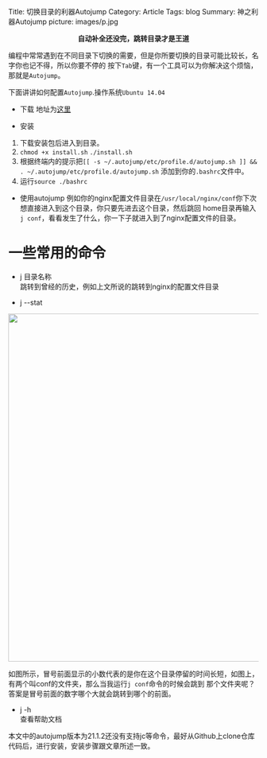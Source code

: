 Title: 切换目录的利器Autojump
Category: Article
Tags: blog
Summary: 神之利器Autojump
picture: images/p.jpg

<center style="font-weight:bold">自动补全还没完，跳转目录才是王道</center>

编程中常常遇到在不同目录下切换的需要，但是你所要切换的目录可能比较长，名字你也记不得，所以你要不停的
按下`Tab`键，有一个工具可以为你解决这个烦恼，那就是`Autojump`。

下面讲讲如何配置`Autojump`.操作系统`Ubuntu 14.04`

* 下载
地址为[这里](http://pan.baidu.com/s/1mh4G5bq)

* 安装  
1. 下载安装包后进入到目录。
2. `chmod +x install.sh`  `./install.sh`
3. 根据终端内的提示把`[[ -s ~/.autojump/etc/profile.d/autojump.sh ]] && . ~/.autojump/etc/profile.d/autojump.sh`
添加到你的`.bashrc`文件中。
4. 运行`source ./bashrc`

* 使用autojump
例如你的nginx配置文件目录在`/usr/local/nginx/conf`你下次想直接进入到这个目录，你只要先进去这个目录，然后跳回
home目录再输入`j conf`，看看发生了什么，你一下子就进入到了nginx配置文件的目录。


一些常用的命令
========================
* j  目录名称   
跳转到曾经的历史，例如上文所说的跳转到nginx的配置文件目录

* j --stat

<img src="/images/autojump-1.png" style="width:700px">

如图所示，冒号前面显示的小数代表的是你在这个目录停留的时间长短，如图上，有两个叫conf的文件夹，那么当我运行`j conf`命令的时候会跳到
那个文件夹呢？答案是冒号前面的数字哪个大就会跳转到哪个的前面。

* j -h  
查看帮助文档


本文中的autojump版本为21.1.2还没有支持jc等命令，最好从Github上clone仓库代码后，进行安装，安装步骤跟文章所述一致。
